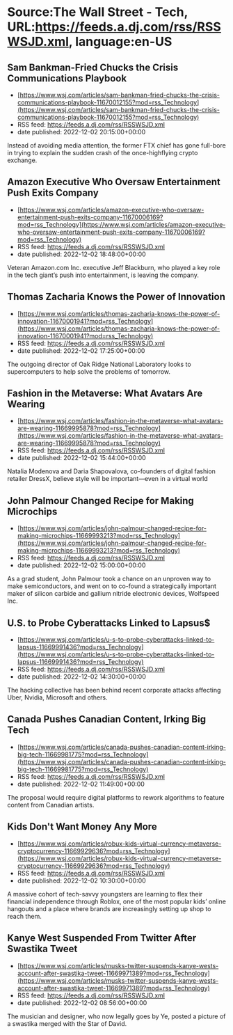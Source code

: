 # Source:The Wall Street - Tech, URL:https://feeds.a.dj.com/rss/RSSWSJD.xml, language:en-US

## Sam Bankman-Fried Chucks the Crisis Communications Playbook
 - [https://www.wsj.com/articles/sam-bankman-fried-chucks-the-crisis-communications-playbook-11670012155?mod=rss_Technology](https://www.wsj.com/articles/sam-bankman-fried-chucks-the-crisis-communications-playbook-11670012155?mod=rss_Technology)
 - RSS feed: https://feeds.a.dj.com/rss/RSSWSJD.xml
 - date published: 2022-12-02 20:15:00+00:00

Instead of avoiding media attention, the former FTX chief has gone full-bore in trying to explain the sudden crash of the once-highflying crypto exchange.

## Amazon Executive Who Oversaw Entertainment Push Exits Company
 - [https://www.wsj.com/articles/amazon-executive-who-oversaw-entertainment-push-exits-company-11670006169?mod=rss_Technology](https://www.wsj.com/articles/amazon-executive-who-oversaw-entertainment-push-exits-company-11670006169?mod=rss_Technology)
 - RSS feed: https://feeds.a.dj.com/rss/RSSWSJD.xml
 - date published: 2022-12-02 18:48:00+00:00

Veteran Amazon.com Inc. executive Jeff Blackburn, who played a key role in the tech giant’s push into entertainment, is leaving the company.

## Thomas Zacharia Knows the Power of Innovation
 - [https://www.wsj.com/articles/thomas-zacharia-knows-the-power-of-innovation-11670001941?mod=rss_Technology](https://www.wsj.com/articles/thomas-zacharia-knows-the-power-of-innovation-11670001941?mod=rss_Technology)
 - RSS feed: https://feeds.a.dj.com/rss/RSSWSJD.xml
 - date published: 2022-12-02 17:25:00+00:00

The outgoing director of Oak Ridge National Laboratory looks to supercomputers to help solve the problems of tomorrow.

## Fashion in the Metaverse: What Avatars Are Wearing
 - [https://www.wsj.com/articles/fashion-in-the-metaverse-what-avatars-are-wearing-11669995878?mod=rss_Technology](https://www.wsj.com/articles/fashion-in-the-metaverse-what-avatars-are-wearing-11669995878?mod=rss_Technology)
 - RSS feed: https://feeds.a.dj.com/rss/RSSWSJD.xml
 - date published: 2022-12-02 15:44:00+00:00

Natalia Modenova and Daria Shapovalova, co-founders of digital fashion retailer DressX, believe style will be important—even in a virtual world

## John Palmour Changed Recipe for Making Microchips
 - [https://www.wsj.com/articles/john-palmour-changed-recipe-for-making-microchips-11669993213?mod=rss_Technology](https://www.wsj.com/articles/john-palmour-changed-recipe-for-making-microchips-11669993213?mod=rss_Technology)
 - RSS feed: https://feeds.a.dj.com/rss/RSSWSJD.xml
 - date published: 2022-12-02 15:00:00+00:00

As a grad student, John Palmour took a chance on an unproven way to make semiconductors, and went on to co-found a strategically important maker of silicon carbide and gallium nitride electronic devices, Wolfspeed Inc.

## U.S. to Probe Cyberattacks Linked to Lapsus$
 - [https://www.wsj.com/articles/u-s-to-probe-cyberattacks-linked-to-lapsus-11669991436?mod=rss_Technology](https://www.wsj.com/articles/u-s-to-probe-cyberattacks-linked-to-lapsus-11669991436?mod=rss_Technology)
 - RSS feed: https://feeds.a.dj.com/rss/RSSWSJD.xml
 - date published: 2022-12-02 14:30:00+00:00

The hacking collective has been behind recent corporate attacks affecting Uber, Nvidia, Microsoft and others.

## Canada Pushes Canadian Content, Irking Big Tech
 - [https://www.wsj.com/articles/canada-pushes-canadian-content-irking-big-tech-11669981775?mod=rss_Technology](https://www.wsj.com/articles/canada-pushes-canadian-content-irking-big-tech-11669981775?mod=rss_Technology)
 - RSS feed: https://feeds.a.dj.com/rss/RSSWSJD.xml
 - date published: 2022-12-02 11:49:00+00:00

The proposal would require digital platforms to rework algorithms to feature content from Canadian artists.

## Kids Don't Want Money Any More
 - [https://www.wsj.com/articles/robux-kids-virtual-currency-metaverse-cryptocurrency-11669929636?mod=rss_Technology](https://www.wsj.com/articles/robux-kids-virtual-currency-metaverse-cryptocurrency-11669929636?mod=rss_Technology)
 - RSS feed: https://feeds.a.dj.com/rss/RSSWSJD.xml
 - date published: 2022-12-02 10:30:00+00:00

A massive cohort of tech-savvy youngsters are learning to flex their financial independence through Roblox, one of the most popular kids’ online hangouts and a place where brands are increasingly setting up shop to reach them.

## Kanye West Suspended From Twitter After Swastika Tweet
 - [https://www.wsj.com/articles/musks-twitter-suspends-kanye-wests-account-after-swastika-tweet-11669971389?mod=rss_Technology](https://www.wsj.com/articles/musks-twitter-suspends-kanye-wests-account-after-swastika-tweet-11669971389?mod=rss_Technology)
 - RSS feed: https://feeds.a.dj.com/rss/RSSWSJD.xml
 - date published: 2022-12-02 08:56:00+00:00

The musician and designer, who now legally goes by Ye, posted a picture of a swastika merged with the Star of David.

